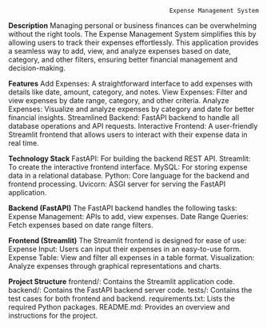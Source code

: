                                                  Expense Management System
**Description**
Managing personal or business finances can be overwhelming without the right tools. The Expense Management System simplifies this by allowing users to track their expenses effortlessly. This application provides a seamless way to add, view, and analyze expenses based on date, category, and other filters, ensuring better financial management and decision-making.
	
**Features**
Add Expenses: A straightforward interface to add expenses with details like date, amount, category, and notes.
View Expenses: Filter and view expenses by date range, category, and other criteria.
Analyze Expenses: Visualize and analyze expenses by category and date for better financial insights.
Streamlined Backend: FastAPI backend to handle all database operations and API requests.
Interactive Frontend: A user-friendly Streamlit frontend that allows users to interact with their expense data in real time.

**Technology Stack**
FastAPI: For building the backend REST API.
Streamlit: To create the interactive frontend interface.
MySQL: For storing expense data in a relational database.
Python: Core language for the backend and frontend processing.
Uvicorn: ASGI server for serving the FastAPI application.

**Backend (FastAPI)**
The FastAPI backend handles the following tasks:
Expense Management: APIs to add, view expenses.
Date Range Queries: Fetch expenses based on date range filters.

**Frontend (Streamlit)**
The Streamlit frontend is designed for ease of use:
Expense Input: Users can input their expenses in an easy-to-use form.
Expense Table: View and filter all expenses in a table format.
Visualization: Analyze expenses through graphical representations and charts.

**Project Structure**
frontend/: Contains the Streamlit application code.
backend/: Contains the FastAPI backend server code.
tests/: Contains the test cases for both frontend and backend.
requirements.txt: Lists the required Python packages.
README.md: Provides an overview and instructions for the project.
